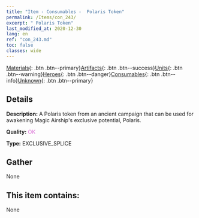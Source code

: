 ```yaml
---
title: "Item - Consumables -  Polaris Token"
permalink: /Items/con_243/
excerpt: " Polaris Token"
last_modified_at: 2020-12-30
lang: en
ref: "con_243.md"
toc: false
classes: wide
---
```

 [Materials](/Items/){: .btn .btn--primary}[Artifacts](/Items/Artifacts/){: .btn .btn--success}[Units](/Items/Units/){: .btn .btn--warning}[Heroes](/Items/Heroes/){: .btn .btn--danger}[Consumables](/Items/Consumables/){: .btn .btn--info}[Unknown](/Items/Unknown/){: .btn .btn--primary}

## Details
 **Description:** A Polaris token from an ancient campaign that can be used for awakening Magic Airship's exclusive potential, Polaris.

 **Quality:** <span style="color: #DA70D6">OK</span>

 **Type:** EXCLUSIVE_SPLICE

## Gather

  None

## This item contains:

  None

